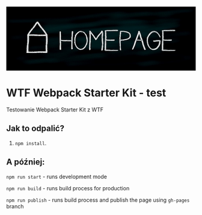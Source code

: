 ![cover](./gh/homepage.jpg)

# WTF Webpack Starter Kit - test

Testowanie Webpack Starter Kit z WTF

## Jak to odpalić?

1. `npm install`.

## A później:

`npm run start` - runs development mode

`npm run build` - runs build process for production

`npm run publish` - runs build process and publish the page using `gh-pages` branch

